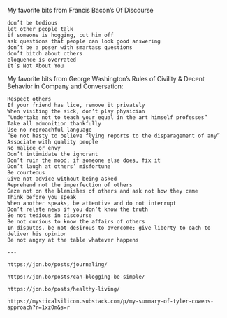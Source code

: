My favorite bits from Francis Bacon’s Of Discourse

    don’t be tedious
    let other people talk
    if someone is hogging, cut him off
    ask questions that people can look good answering
    don’t be a poser with smartass questions
    don’t bitch about others
    eloquence is overrated
    It’s Not About You

My favorite bits from George Washington’s Rules of Civility & Decent Behavior in Company and Conversation:

    Respect others
    If your friend has lice, remove it privately
    When visiting the sick, don’t play physician
    “Undertake not to teach your equal in the art himself professes”
    Take all admonition thankfully
    Use no reproachful language
    ”Be not hasty to believe flying reports to the disparagement of any”
    Associate with quality people
    No malice or envy
    Don’t intimidate the ignorant
    Don’t ruin the mood; if someone else does, fix it
    Don’t laugh at others’ misfortune
    Be courteous
    Give not advice without being asked
    Reprehend not the imperfection of others
    Gaze not on the blemishes of others and ask not how they came
    Think before you speak
    When another speaks, be attentive and do not interrupt
    Don’t relate news if you don’t know the truth
    Be not tedious in discourse
    Be not curious to know the affairs of others
    In disputes, be not desirous to overcome; give liberty to each to deliver his opinion
    Be not angry at the table whatever happens

    ---

    https://jon.bo/posts/journaling/

    https://jon.bo/posts/can-blogging-be-simple/

    https://jon.bo/posts/healthy-living/

    https://mysticalsilicon.substack.com/p/my-summary-of-tyler-cowens-approach?r=1xz0m&s=r